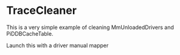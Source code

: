 # TraceCleaner
This is a very simple example of cleaning MmUnloadedDrivers and PiDDBCacheTable.

Launch this with a driver manual mapper
